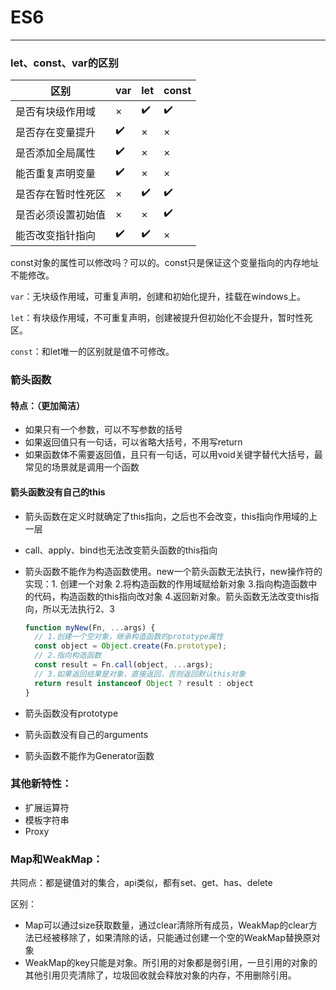 # ES6

------

### let、const、var的区别

| **区别**           | **var** | **let** | **const** |
| ------------------ | ------- | ------- | --------- |
| 是否有块级作用域   | ×       | ✔️       | ✔️         |
| 是否存在变量提升   | ✔️       | ×       | ×         |
| 是否添加全局属性   | ✔️       | ×       | ×         |
| 能否重复声明变量   | ✔️       | ×       | ×         |
| 是否存在暂时性死区 | ×       | ✔️       | ✔️         |
| 是否必须设置初始值 | ×       | ×       | ✔️         |
| 能否改变指针指向   | ✔️       | ✔️       | ×         |

const对象的属性可以修改吗？可以的。const只是保证这个变量指向的内存地址不能修改。

`var`：无块级作用域，可重复声明，创建和初始化提升，挂载在windows上。

`let`：有块级作用域，不可重复声明，创建被提升但初始化不会提升，暂时性死区。

`const`：和let唯一的区别就是值不可修改。



### 箭头函数

#### 特点：（更加简洁）

- 如果只有一个参数，可以不写参数的括号
- 如果返回值只有一句话，可以省略大括号，不用写return
- 如果函数体不需要返回值，且只有一句话，可以用void关键字替代大括号，最常见的场景就是调用一个函数

#### 箭头函数没有自己的this

- 箭头函数在定义时就确定了this指向，之后也不会改变，this指向作用域的上一层

- call、apply、bind也无法改变箭头函数的this指向

- 箭头函数不能作为构造函数使用。new一个箭头函数无法执行，new操作符的实现：1. 创建一个对象 2.将构造函数的作用域赋给新对象 3.指向构造函数中的代码，构造函数的this指向改对象 4.返回新对象。箭头函数无法改变this指向，所以无法执行2、3

  ```javascript
  function myNew(Fn, ...args) {
    // 1.创建一个空对象，继承构造函数的prototype属性
    const object = Object.create(Fn.prototype);
    // 2.指向构造函数
    const result = Fn.call(object, ...args);
    // 3.如果返回结果是对象，直接返回，否则返回默认this对象
    return result instanceof Object ? result : object
  }
  ```

- 箭头函数没有prototype

- 箭头函数没有自己的arguments

- 箭头函数不能作为Generator函数



### 其他新特性：

- 扩展运算符
- 模板字符串
- Proxy



### Map和WeakMap：

共同点：都是键值对的集合，api类似，都有set、get、has、delete

区别：

- Map可以通过size获取数量，通过clear清除所有成员，WeakMap的clear方法已经被移除了，如果清除的话，只能通过创建一个空的WeakMap替换原对象
- WeakMap的key只能是对象。所引用的对象都是弱引用，一旦引用的对象的其他引用贝壳清除了，垃圾回收就会释放对象的内存，不用删除引用。

